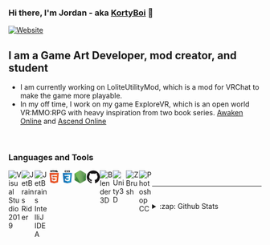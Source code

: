### Hi there, I'm Jordan - aka [KortyBoi][website] 👋

[![Website](https://img.shields.io/website?label=KortyBoi.com&style=for-the-badge&url=https%3A%2F%2FKortyBoi.com)](https://KortyBoi.com)

## I am a Game Art Developer, mod creator, and student

- I am currently working on LoliteUtilityMod, which is a mod for VRChat to make the game more playable.
- In my off time, I work on my game ExploreVR, which is an open world VR:MMO:RPG with heavy inspiration from two book series.  [Awaken Online](https://www.audible.com/series/Awaken-Online-Audiobooks/B06XWGV4RJ?ref=a_library_t_c5_libItem_series_1&pf_rd_p=592f90bd-7f7b-4bfc-afa2-b002e52e7228&pf_rd_r=A53TTW0SVREH40N6GQMS) and [Ascend Online](https://www.audible.com/series/Ascend-Online-Audiobooks/B073R57497?ref=a_library_t_c5_libItem_series_1&pf_rd_p=592f90bd-7f7b-4bfc-afa2-b002e52e7228&pf_rd_r=A53TTW0SVREH40N6GQMS)

<br />

### Languages and Tools

<img align="left" alt="Visual Studio 2019" width="26px" src="https://www.azurebarry.com/content/images/2019/03/vs2019logo-1.png" />
<img align="left" alt="JetBrains Rider" width="26px" src="https://resources.jetbrains.com/storage/products/rider/img/meta/rider_logo_300x300.png" />
<img align="left" alt="JetBrains IntelliJ IDEA" width="26px" src="https://blog.jetbrains.com/wp-content/uploads/2019/08/logo.png" />
<img align="left" alt="HTML5" width="26px" src="https://raw.githubusercontent.com/github/explore/80688e429a7d4ef2fca1e82350fe8e3517d3494d/topics/html/html.png" />
<img align="left" alt="CSS3" width="26px" src="https://raw.githubusercontent.com/github/explore/80688e429a7d4ef2fca1e82350fe8e3517d3494d/topics/css/css.png" />
<img align="left" alt="Node.js" width="26px" src="https://raw.githubusercontent.com/github/explore/80688e429a7d4ef2fca1e82350fe8e3517d3494d/topics/nodejs/nodejs.png" />
<img align="left" alt="GitHub" width="26px" src="https://raw.githubusercontent.com/github/explore/78df643247d429f6cc873026c0622819ad797942/topics/github/github.png" />
<img align="left" alt="Blender3D" width="26px" src="https://www.iconarchive.com/download/i98223/dakirby309/simply-styled/Blender.ico" />
<img align="left" alt="Unity3D" width="26px" src="https://cdn.iconscout.com/icon/free/png-512/unity-5-555544.png" />
<img align="left" alt="ZBrush" width="26px" src="https://e1.pngegg.com/pngimages/522/391/png-clipart-simply-styled-icon-set-731-icons-free-zbrush-alt-zbrush-icon-thumbnail.png" />
<img align="left" alt="Photoshop CC" width="26px" src="https://upload.wikimedia.org/wikipedia/commons/thumb/a/af/Adobe_Photoshop_CC_icon.svg/616px-Adobe_Photoshop_CC_icon.svg.png" />

<br />

---

<br />

<details>
  <summary>:zap: Github Stats</summary>

  ![KortyBoi's GitHub Stats](https://github-readme-stats.vercel.app/api?username=KortyBoi&count_private=true&show_icons=true&theme=material-palenight)
  ![Top Langs](https://github-readme-stats.vercel.app/api/top-langs/?username=KortyBoi&langs_count=8&theme=material-palenight)

</details>

[website]: https://KortyBoi.com